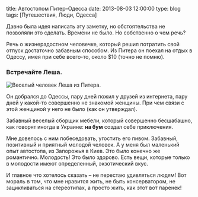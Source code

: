 title: Автостопом Питер–Одесса
date: 2013-08-03 12:00:00
type: blog
tags: [Путешествия, Люди, Одесса]

Давно была идея написать эту заметку, но обстоятельства не позволяли это сделать. Времени не было. Но собственно о чем речь?

Речь о жизнерадостном человечке, который решил потратить свой отпуск достаточно забавным способом. Из Питера он поехал на отдых в Одессу, имея при себе всего-то, около $10 (точно не помню).

### Встречайте Леша.

![Веселый человек Леша из Питера.](http://macgera.s3.amazonaws.com/old-media/files/kirill.jpg)

Он добрался до Одессы, пару дней пожил у друзей из интернета, пару дней у какой-то совершенно не знакомой женщины. При чем связи с этой женщиной у него не было (как он утверждал). 

Забавный веселый сборщик мебели, который совершенно бесшабашно, как говорят иногда в Украине: **на бум** создал себе приключения. 

Мне довелось с ним побеседовать, угостить его пивом. Забавный, позитивный и приятный молодой человек. А у меня был маленький опыт автостопа, из Запорожья в Киев. Это было конечно же романтично. Молодость! Это было здорово. Есть вещи, которые только в молодости имеют определенный, экзотический вкус. 

И главное что хотелось сказать – не перестаю удивляться людям! Вот мораль в том, что мне нравится жить, не быть консерватором, не зацикливаться на стереотипах, а просто жить, как этот вот паренек!
